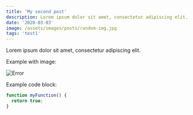 ```yaml
---
title: 'My second post'
description: Lorem ipsum dolor sit amet, consectetur adipiscing elit.
date: '2020-03-03'
image: /assets/images/posts/random-img.jpg
tags: 'test1'
---
```


Lorem ipsum dolor sit amet, consectetur adipiscing elit.

Example with image:

![Error](@@baseUrl@@/assets/images/posts/error.png)

Example code block:

```js
function myFunction() {
  return true;
}
```
